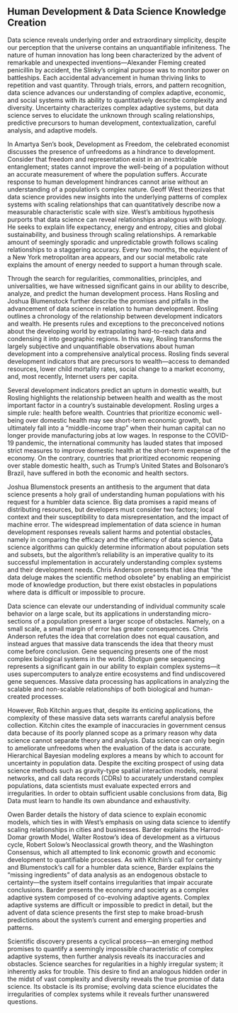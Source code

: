 ## Human Development & Data Science Knowledge Creation

Data science reveals underlying order and extraordinary simplicity, despite our perception that the universe contains an unquantifiable infiniteness. The nature of human innovation has long been characterized by the advent of remarkable and unexpected inventions—Alexander Fleming created penicillin by accident, the Slinky’s original purpose was to monitor power on battleships. Each accidental advancement in human thriving links to repetition and vast quantity. Through trials, errors, and pattern recognition, data science advances our understanding of complex adaptive, economic, and social systems with its ability to quantitatively describe complexity and diversity. Uncertainty characterizes complex adaptive systems, but data science serves to elucidate the unknown through scaling relationships, predictive precursors to human development, contextualization, careful analysis, and adaptive models.

In Amartya Sen’s book, Development as Freedom, the celebrated economist discusses the presence of unfreedoms as a hindrance to development. Consider that freedom and representation exist in an inextricable entanglement; states cannot improve the well-being of a population without an accurate measurement of where the population suffers. Accurate response to human development hindrances cannot arise without an understanding of a population’s complex nature. Geoff West theorizes that data science provides new insights into the underlying patterns of complex systems with scaling relationships that can quantitatively describe now a measurable characteristic scale with size. West’s ambitious hypothesis purports that data science can reveal relationships analogous with biology. He seeks to explain life expectancy, energy and entropy, cities and global sustainability, and business through scaling relationships. A remarkable amount of seemingly sporadic and unpredictable growth follows scaling relationships to a staggering accuracy. Every two months, the equivalent of a New York metropolitan area appears, and our social metabolic rate explains the amount of energy needed to support a human through scale.

Through the search for regularities, commonalities, principles, and universalities, we have witnessed significant gains in our ability to describe, analyze, and predict the human development process. Hans Rosling and Joshua Blumenstock further describe the promises and pitfalls in the advancement of data science in relation to human development. Rosling outlines a chronology of the relationship between development indicators and wealth. He presents rules and exceptions to the preconceived notions about the developing world by extrapolating hard-to-reach data and condensing it into geographic regions. In this way, Rosling transforms the largely subjective and unquantifiable observations about human development into a comprehensive analytical process. Rosling finds several development indicators that are precursors to wealth—access to demanded resources, lower child mortality rates, social change to a market economy, and, most recently, Internet users per capita. 

Several development indicators predict an upturn in domestic wealth, but Rosling highlights the relationship between health and wealth as the most important factor in a country’s sustainable development. Rosling urges a simple rule: health before wealth. Countries that prioritize economic well-being over domestic health may see short-term economic growth, but ultimately fall into a “middle-income trap” when their human capital can no longer provide manufacturing jobs at low wages. In response to the COVID-19 pandemic, the international community has lauded states that imposed strict measures to improve domestic health at the short-term expense of the economy. On the contrary, countries that prioritized economic reopening over stable domestic health, such as Trump’s United States and Bolsonaro’s Brazil, have suffered in both the economic and health sectors. 

Joshua Blumenstock presents an antithesis to the argument that data science presents a holy grail of understanding human populations with his request for a humbler data science. Big data promises a rapid means of distributing resources, but developers must consider two factors; local context and their susceptibility to data misrepresentation, and the impact of machine error. The widespread implementation of data science in human development responses reveals salient harms and potential obstacles, namely in comparing the efficacy and the efficiency of data science. Data science algorithms can quickly determine information about population sets and subsets, but the algorithm’s reliability is an imperative quality to its successful implementation in accurately understanding complex systems and their development needs. Chris Anderson presents that idea that “the data deluge makes the scientific method obsolete” by enabling an empiricist mode of knowledge production, but there exist obstacles in populations where data is difficult or impossible to procure. 

Data science can elevate our understanding of individual community scale behavior on a large scale, but its applications in understanding micro-sections of a population present a larger scope of obstacles. Namely, on a small scale, a small margin of error has greater consequences. Chris Anderson refutes the idea that correlation does not equal causation, and instead argues that massive data transcends the idea that theory must come before conclusion. Gene sequencing presents one of the most complex biological systems in the world. Shotgun gene sequencing represents a significant gain in our ability to explain complex systems—it uses supercomputers to analyze entire ecosystems and find undiscovered gene sequences. Massive data processing has applications in analyzing the scalable and non-scalable relationships of both biological and human-created processes. 

However, Rob Kitchin argues that, despite its enticing applications, the complexity of these massive data sets warrants careful analysis before collection. Kitchin cites the example of inaccuracies in government census data because of its poorly planned scope as a primary reason why data science cannot separate theory and analysis. Data science can only begin to ameliorate unfreedoms when the evaluation of the data is accurate. Hierarchical Bayesian modeling explores a means by which to account for uncertainty in population data. Despite the exciting prospect of using data science methods such as gravity-type spatial interaction models, neural networks, and call data records (CDRs) to accurately understand complex populations, data scientists must evaluate expected errors and irregularities. In order to obtain sufficient usable conclusions from data, Big Data must learn to handle its own abundance and exhaustivity.

Owen Barder details the history of data science to explain economic models, which ties in with West’s emphasis on using data science to identify scaling relationships in cities and businesses. Barder explains the Harrod-Domar growth Model, Walter Rostow’s idea of development as a virtuous cycle, Robert Solow’s Neoclassical growth theory, and the Washington Consensus, which all attempted to link economic growth and economic development to quantifiable processes. As with Kitchin’s call for certainty and Blumenstock’s call for a humbler data science, Barder explains the “missing ingredients” of data analysis as an endogenous obstacle to certainty—the system itself contains irregularities that impair accurate conclusions. Barder presents the economy and society as a complex adaptive system composed of co-evolving adaptive agents. Complex adaptive systems are difficult or impossible to predict in detail, but the advent of data science presents the first step to make broad-brush predictions about the system’s current and emerging properties and patterns. 

Scientific discovery presents a cyclical process—an emerging method promises to quantify a seemingly impossible characteristic of complex adaptive systems, then further analysis reveals its inaccuracies and obstacles. Science searches for regularities in a highly irregular system; it inherently asks for trouble. This desire to find an analogous hidden order in the midst of vast complexity and diversity reveals the true promise of data science. Its obstacle is its promise; evolving data science elucidates the irregularities of complex systems while it reveals further unanswered questions. 
